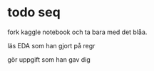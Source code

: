 # todo seq

fork kaggle notebook och ta bara med det blåa.

läs EDA som han gjort på regr

gör uppgift som han gav dig
